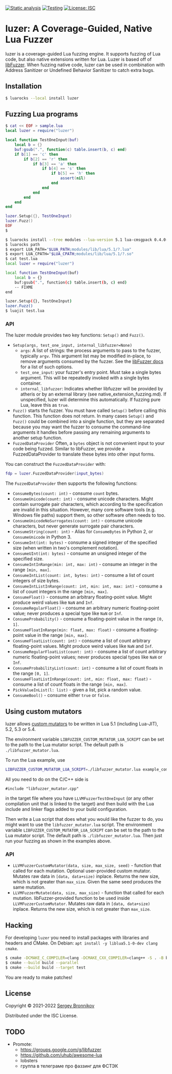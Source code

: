 [![Static analysis](https://github.com/ligurio/luzer/actions/workflows/check.yaml/badge.svg)](https://github.com/ligurio/luzer/actions/workflows/check.yaml)
[![Testing](https://github.com/ligurio/luzer/actions/workflows/test.yaml/badge.svg)](https://github.com/ligurio/luzer/actions/workflows/test.yaml)
[![License: ISC](https://img.shields.io/badge/License-ISC-blue.svg)](https://opensource.org/licenses/ISC)

# luzer: A Coverage-Guided, Native Lua Fuzzer

luzer is a coverage-guided Lua fuzzing engine. It supports fuzzing of Lua code,
but also native extensions written for Lua. Luzer is based off of
[libFuzzer][libfuzzer-url]. When fuzzing native code, luzer can be used in
combination with Address Sanitizer or Undefined Behavior Sanitizer to catch
extra bugs.

## Installation

```sh
$ luarocks --local install luzer
```

## Fuzzing Lua programs

```lua
$ cat << EOF > sample.lua
local luzer = require("luzer")

local function TestOneInput(buf)
    local b = {}
    buf:gsub(".", function(c) table.insert(b, c) end)
    if b[1] == 'c' then
        if b[2] == 'r' then
            if b[3] == 'a' then
                if b[4] == 's' then
                    if b[5] == 'h' then
                        assert(nil)
                    end
                end
            end
        end
    end
end

luzer.Setup({}, TestOneInput)
luzer.Fuzz()
EOF
$
```

```sh
$ luarocks install --tree modules --lua-version 5.1 lua-cmsgpack 0.4.0-0 CC="clang" CFLAGS="-ggdb -fPIC"
$ luarocks path
$ export LUA_PATH="$LUA_PATH;modules/lib/lua/5.1/?.lua"
$ export LUA_CPATH="$LUA_CPATH;modules/lib/lua/5.1/?.so"
$ cat test.lua
local luzer = require("luzer")

local function TestOneInput(buf)
    local b = {}
    buf:gsub(".", function(c) table.insert(b, c) end)
    -- FIXME
end

luzer.Setup({}, TestOneInput)
luzer.Fuzz()
$ luajit test.lua
```

### API

The luzer module provides two key functions: `Setup()` and `Fuzz()`.

- `Setup(args, test_one_input, internal_libfuzzer=None)`
  - `args`: A list of strings: the process arguments to pass to the fuzzer,
    typically `argv`. This argument list may be modified in-place, to remove
    arguments consumed by the fuzzer. See the [libFuzzer docs][libfuzzer-options-url]
    for a list of such options.
  - `test_one_input`: your fuzzer's entry point. Must take a single bytes
    argument. This will be repeatedly invoked with a single bytes container.
  - `internal_libfuzzer`: Indicates whether libfuzzer will be provided by atheris
    or by an external library (see native_extension_fuzzing.md). If unspecified,
    luzer will determine this automatically. If fuzzing pure Lua, leave this
    as `true`.
- `Fuzz()` starts the fuzzer. You must have called `Setup()` before calling
  this function. This function does not return. In many cases `Setup()` and
  `Fuzz()` could be combined into a single function, but they are separated
  because you may want the fuzzer to consume the command-line arguments it
  handles before passing any remaining arguments to another setup function.
- `FuzzedDataProvider` Often, a `bytes` object is not convenient input to your
  code being fuzzed. Similar to libFuzzer, we provide a FuzzedDataProvider to
  translate these bytes into other input forms.

You can construct the `FuzzedDataProvider` with:

```lua
fdp = luzer.FuzzedDataProvider(input_bytes)
```

The `FuzzedDataProvider` then supports the following functions:

- `ConsumeBytes(count: int)` - consume `count` bytes.
- `ConsumeUnicode(count: int)` - consume unicode characters. Might contain
  surrogate pair characters, which according to the specification are invalid
  in this situation. However, many core software tools (e.g. Windows file paths)
  support them, so other software often needs to too.
- `ConsumeUnicodeNoSurrogates(count: int)` - consume unicode characters, but
  never generate surrogate pair characters.
- `ConsumeString(count: int)` - Alias for `ConsumeBytes` in Python 2, or
  `ConsumeUnicode` in Python 3.
- `ConsumeInt(int: bytes)` - consume a signed integer of the specified size
  (when written in two's complement notation).
- `ConsumeUInt(int: bytes)` - consume an unsigned integer of the specified
  size.
- `ConsumeIntInRange(min: int, max: int)` - consume an integer in the range
  `[min, max]`.
- `ConsumeIntList(count: int, bytes: int)` - consume a list of count integers
  of size bytes.
- `ConsumeIntListInRange(count: int, min: int, max: int)` - consume a list of
  count integers in the range `[min, max]`.
- `ConsumeFloat()` - consume an arbitrary floating-point value. Might produce
  weird values like `NaN` and `Inf`.
- `ConsumeRegularFloat()` - consume an arbitrary numeric floating-point value;
  never produces a special type like `NaN` or `Inf`.
- `ConsumeProbability()` - consume a floating-point value in the range `[0, 1]`.
- `ConsumeFloatInRange(min: float, max: float)` - consume a floating-point
  value in the range `[min, max]`.
- `ConsumeFloatList(count: int)` - consume a list of count arbitrary
  floating-point values. Might produce weird values like `NaN` and `Inf`.
- `ConsumeRegularFloatList(count: int)` - consume a list of count arbitrary
  numeric floating-point values; never produces special types like `NaN` or `Inf`.
- `ConsumeProbabilityList(count: int)` - consume a list of count floats in the
  range `[0, 1]`.
- `ConsumeFloatListInRange(count: int, min: float, max: float)` - consume a
  list of count floats in the range `[min, max]`.
- `PickValueInList(l: list)` - given a list, pick a random value.
- `ConsumeBool()` - consume either `true` or `false`.

## Using custom mutators

luzer allows [custom mutators][libfuzzer-mutators-url] to be written in Lua 5.1
(including Lua-JIT), 5.2, 5.3 or 5.4.

The environment variable `LIBFUZZER_CUSTOM_MUTATOR_LUA_SCRIPT` can be set to
the path to the Lua mutator script. The default path is
`./libfuzzer_mutator.lua`.

To run the Lua example, use

```sh
LIBFUZZER_CUSTOM_MUTATOR_LUA_SCRIPT=./libfuzzer_mutator.lua example_compressed
```

All you need to do on the C/C++ side is

```
#include "libfuzzer_mutator.cpp"
```

in the target file where you have `LLVMFuzzerTestOneInput` (or any other
compilation unit that is linked to the target) and then build with the Lua
include and linker flags added to your build configuration.

Then write a Lua script that does what you would like the fuzzer to do, you
might want to use the `libfuzzer_mutator.lua` script. The environment variable
`LIBFUZZER_CUSTOM_MUTATOR_LUA_SCRIPT` can be set to the path to the Lua mutator
script. The default path is `./libfuzzer_mutator.lua`. Then just run your fuzzing as
shown in the examples above.

### API

- `LLVMFuzzerCustomMutator(data, size, max_size, seed)` - function that called
  for each mutation. Optional user-provided custom mutator. Mutates raw data in
  `[data, data+size)` inplace. Returns the new size, which is not greater than
  `max_size`. Given the same seed produces the same mutation.
- `LLVMFuzzerMutate(data, size, max_size)` - function that called for each
  mutation. libFuzzer-provided function to be used inside
  `LLVMFuzzerCustomMutator`. Mutates raw data in `[data, data+size)` inplace.
  Returns the new size, which is not greater than `max_size`.


## Hacking

For developing `luzer` you need to install packages with libraries and headers
and CMake. On Debian: `apt install -y liblua5.1-0-dev clang cmake`.

```sh
$ cmake -DCMAKE_C_COMPILER=clang -DCMAKE_CXX_COMPILER=clang++ -S . -B build
$ cmake --build build --parallel
$ cmake --build build --target test
```

You are ready to make patches!

## License

Copyright © 2021-2022 [Sergey Bronnikov](https://bronevichok.ru/)

Distributed under the ISC License.

## TODO

- Promote:
  - https://groups.google.com/g/libfuzzer
  - https://github.com/uhub/awesome-lua
  - lobsters
  - группа в телеграме про фаззинг для ФСТЭК

[libfuzzer-url]: https://llvm.org/docs/LibFuzzer.html
[libfuzzer-options-url]: https://llvm.org/docs/LibFuzzer.html#options
[libfuzzer-mutators-url]: https://github.com/google/fuzzing/blob/master/docs/structure-aware-fuzzing.md

